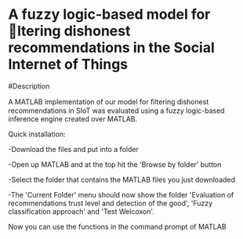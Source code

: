 A fuzzy logic-based model for ltering dishonest recommendations in the Social Internet of Things
==================================================================================================

#Description
  
A MATLAB implementation of our model for ﬁltering dishonest recommendations in SIoT   was evaluated using a fuzzy logic-based inference engine created over MATLAB. 

Quick installation:

-Download the files and put into a folder

-Open up MATLAB and at the top hit the 'Browse by folder' button

-Select the folder that contains the MATLAB files you just downloaded

-The 'Current Folder' menu should now show the folder 'Evaluation of recommendations trust level and detection of the good', 'Fuzzy classification approach' and 'Test Welcoxon'.

Now you can use the functions in the command prompt of MATLAB
